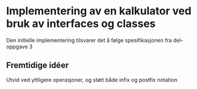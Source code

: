 # Implementering av en kalkulator ved bruk av interfaces og classes
Den initielle implementering tilsvarer det å følge spesifikasjonen fra del-oppgave 3


## Fremtidige idéer
Utvid ved yttligere operasjoner, og støtt både infix og postfix notation